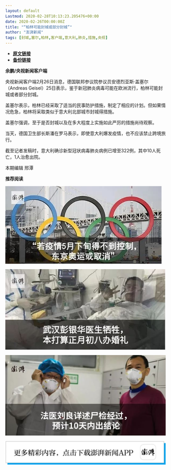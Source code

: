 ```yaml
---
layout: default
Lastmod: 2020-02-28T10:13:23.205476+00:00
date: 2020-02-26T00:00:00Z
title: "“柏林可能封城或部分封城”"
author: "澎湃新闻"
tags: [封城,塞尔,柏林,客户端,意大利,肺炎,措施,央视]
---
```


* [**原文链接**](https://mp.weixin.qq.com/s/Nbm5IQDAPyggKqSNR8sPzQ)
* [**备份链接**](http://archive.today/Jzybz)


**余鹏/央视新闻客户端**

央视新闻客户端2月26日消息，德国联邦参议院参议员安德烈亚斯·盖塞尔（Andreas Geisel）25日表示，鉴于新冠肺炎病毒可能在欧洲流行，柏林可能封城或者部分封城。

  
盖塞尔表示，柏林已经采取了适当的民事防护措施，制定了相应的计划。但如果情况危急，柏林将采取类似于意大利北部城市封城得措施。

  
盖塞尔强调，至于是否封城以及在多大程度上实施如此严厉的措施尚待观察。

  
当天，德国卫生部长斯潘在罗马表示，即使意大利爆发疫情，也不应该禁止跨境旅行。

  
截至记者发稿时，意大利确诊新型冠状病毒肺炎病例已增至322例，其中10人死亡，1人治愈出院。

本期编辑 邢潭  

**推荐阅读**

[![](/images/post/eae39d9996610ccbfc60bda76e74dce6.jpg)](http://mp.weixin.qq.com/s?__biz=MjM5MzI5NTU3MQ==&mid=2651591942&idx=1&sn=82620c17e80cfd1f9ec692e976d19186&chksm=bd6188ba8a1601ac8bdc66ba4c987c82a80710f5a7361430a219b1ad8da3178bc2f218d80127&scene=21#wechat_redirect)

[![](/images/post/12e0d94be82829ed4f958ea785fc7b62.jpg)](http://mp.weixin.qq.com/s?__biz=MjM5MzI5NTU3MQ==&mid=2651587716&idx=1&sn=9cf340714786ffd74330418b03bccf7c&chksm=bd6199388a16102e76351195f852c7325de5e1620da5882bd04ccd1ff7d24b0b5dff09895509&scene=21#wechat_redirect)

[![](/images/post/7ab7a6f45b8be28d6ef63bbb5b2fb589.jpg)](http://mp.weixin.qq.com/s?__biz=MjM5MzI5NTU3MQ==&mid=2651584757&idx=1&sn=a5572bcc0bdaaed9ec4dea0282c51e0f&chksm=bd6665498a11ec5fc1242f13c3065e039cfc31047777dbdea5ff09cebc50adc6f3e98a790191&scene=21#wechat_redirect)

[![](/images/post/faa036129172f4ba4cb775ad946d1eff.jpg)](https://a.app.qq.com/o/simple.jsp?pkgname=com.wondertek.paper)

